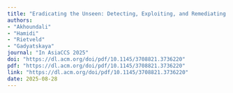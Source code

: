 ```yaml
---
title: "Eradicating the Unseen: Detecting, Exploiting, and Remediating a Path Traversal Vulnerability across GitHub"
authors: 
- "Akhoundali"
- "Hamidi"
- "Rietveld"
- "Gadyatskaya"
journal: "In AsiaCCS 2025"
doi: "https://dl.acm.org/doi/pdf/10.1145/3708821.3736220"
pdf: "https://dl.acm.org/doi/pdf/10.1145/3708821.3736220"
link: "https://dl.acm.org/doi/pdf/10.1145/3708821.3736220"
date: 2025-08-28
---
```



